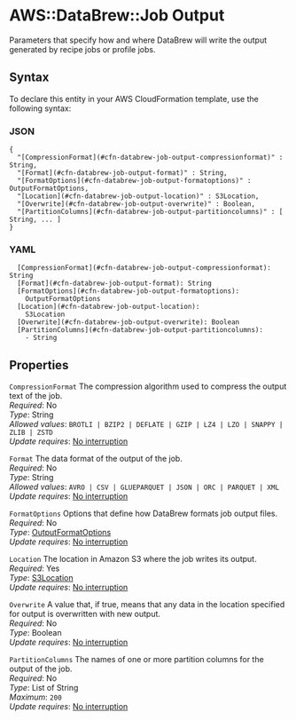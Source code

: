 # AWS::DataBrew::Job Output<a name="aws-properties-databrew-job-output"></a>

Parameters that specify how and where DataBrew will write the output generated by recipe jobs or profile jobs\.

## Syntax<a name="aws-properties-databrew-job-output-syntax"></a>

To declare this entity in your AWS CloudFormation template, use the following syntax:

### JSON<a name="aws-properties-databrew-job-output-syntax.json"></a>

```
{
  "[CompressionFormat](#cfn-databrew-job-output-compressionformat)" : String,
  "[Format](#cfn-databrew-job-output-format)" : String,
  "[FormatOptions](#cfn-databrew-job-output-formatoptions)" : OutputFormatOptions,
  "[Location](#cfn-databrew-job-output-location)" : S3Location,
  "[Overwrite](#cfn-databrew-job-output-overwrite)" : Boolean,
  "[PartitionColumns](#cfn-databrew-job-output-partitioncolumns)" : [ String, ... ]
}
```

### YAML<a name="aws-properties-databrew-job-output-syntax.yaml"></a>

```
  [CompressionFormat](#cfn-databrew-job-output-compressionformat): String
  [Format](#cfn-databrew-job-output-format): String
  [FormatOptions](#cfn-databrew-job-output-formatoptions): 
    OutputFormatOptions
  [Location](#cfn-databrew-job-output-location): 
    S3Location
  [Overwrite](#cfn-databrew-job-output-overwrite): Boolean
  [PartitionColumns](#cfn-databrew-job-output-partitioncolumns): 
    - String
```

## Properties<a name="aws-properties-databrew-job-output-properties"></a>

`CompressionFormat`  <a name="cfn-databrew-job-output-compressionformat"></a>
The compression algorithm used to compress the output text of the job\.  
*Required*: No  
*Type*: String  
*Allowed values*: `BROTLI | BZIP2 | DEFLATE | GZIP | LZ4 | LZO | SNAPPY | ZLIB | ZSTD`  
*Update requires*: [No interruption](https://docs.aws.amazon.com/AWSCloudFormation/latest/UserGuide/using-cfn-updating-stacks-update-behaviors.html#update-no-interrupt)

`Format`  <a name="cfn-databrew-job-output-format"></a>
The data format of the output of the job\.  
*Required*: No  
*Type*: String  
*Allowed values*: `AVRO | CSV | GLUEPARQUET | JSON | ORC | PARQUET | XML`  
*Update requires*: [No interruption](https://docs.aws.amazon.com/AWSCloudFormation/latest/UserGuide/using-cfn-updating-stacks-update-behaviors.html#update-no-interrupt)

`FormatOptions`  <a name="cfn-databrew-job-output-formatoptions"></a>
Options that define how DataBrew formats job output files\.  
*Required*: No  
*Type*: [OutputFormatOptions](aws-properties-databrew-job-outputformatoptions.md)  
*Update requires*: [No interruption](https://docs.aws.amazon.com/AWSCloudFormation/latest/UserGuide/using-cfn-updating-stacks-update-behaviors.html#update-no-interrupt)

`Location`  <a name="cfn-databrew-job-output-location"></a>
The location in Amazon S3 where the job writes its output\.  
*Required*: Yes  
*Type*: [S3Location](aws-properties-databrew-job-s3location.md)  
*Update requires*: [No interruption](https://docs.aws.amazon.com/AWSCloudFormation/latest/UserGuide/using-cfn-updating-stacks-update-behaviors.html#update-no-interrupt)

`Overwrite`  <a name="cfn-databrew-job-output-overwrite"></a>
A value that, if true, means that any data in the location specified for output is overwritten with new output\.  
*Required*: No  
*Type*: Boolean  
*Update requires*: [No interruption](https://docs.aws.amazon.com/AWSCloudFormation/latest/UserGuide/using-cfn-updating-stacks-update-behaviors.html#update-no-interrupt)

`PartitionColumns`  <a name="cfn-databrew-job-output-partitioncolumns"></a>
The names of one or more partition columns for the output of the job\.  
*Required*: No  
*Type*: List of String  
*Maximum*: `200`  
*Update requires*: [No interruption](https://docs.aws.amazon.com/AWSCloudFormation/latest/UserGuide/using-cfn-updating-stacks-update-behaviors.html#update-no-interrupt)